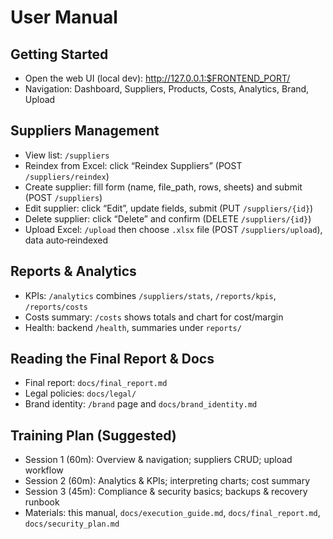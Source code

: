 # User Manual

## Getting Started
- Open the web UI (local dev): http://127.0.0.1:$FRONTEND_PORT/
- Navigation: Dashboard, Suppliers, Products, Costs, Analytics, Brand, Upload

## Suppliers Management
- View list: `/suppliers`
- Reindex from Excel: click “Reindex Suppliers” (POST `/suppliers/reindex`)
- Create supplier: fill form (name, file_path, rows, sheets) and submit (POST `/suppliers`)
- Edit supplier: click “Edit”, update fields, submit (PUT `/suppliers/{id}`)
- Delete supplier: click “Delete” and confirm (DELETE `/suppliers/{id}`)
- Upload Excel: `/upload` then choose `.xlsx` file (POST `/suppliers/upload`), data auto‑reindexed

## Reports & Analytics
- KPIs: `/analytics` combines `/suppliers/stats`, `/reports/kpis`, `/reports/costs`
- Costs summary: `/costs` shows totals and chart for cost/margin
- Health: backend `/health`, summaries under `reports/`

## Reading the Final Report & Docs
- Final report: `docs/final_report.md`
- Legal policies: `docs/legal/`
- Brand identity: `/brand` page and `docs/brand_identity.md`

## Training Plan (Suggested)
- Session 1 (60m): Overview & navigation; suppliers CRUD; upload workflow
- Session 2 (60m): Analytics & KPIs; interpreting charts; cost summary
- Session 3 (45m): Compliance & security basics; backups & recovery runbook
- Materials: this manual, `docs/execution_guide.md`, `docs/final_report.md`, `docs/security_plan.md`
